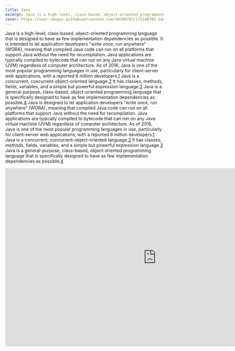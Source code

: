 ```yaml
---
title: Java
excerpt: Java is a high-level, class-based, object-oriented programming language that is designed to have as few implementation dependencies as possible.
cover: https://user-images.githubusercontent.com/98386787/172140793-2ae16c57-8bad-483a-b21b-a76bb7fd52eb.jpeg
---
```


Java is a high-level, class-based, object-oriented programming language that is designed to have as few implementation dependencies as possible.  It is intended to let application developers "write once, run anywhere" (WORA), meaning that compiled Java code can run on all platforms that support Java without the need for recompilation. Java applications are typically compiled to bytecode that can run on any Java virtual machine (JVM) regardless of computer architecture. As of 2016, Java is one of the most popular programming languages in use, particularly for client-server web applications, with a reported 8 million developers.[1] Java is a concurrent, concurrent-object-oriented language.[2] It has classes, methods, fields, variables, and a simple but powerful expression language.[3] Java is a general-purpose, class-based, object-oriented programming language that is specifically designed to have as few implementation dependencies as possible.[4] Java is designed to let application developers "write once, run anywhere" (WORA), meaning that compiled Java code can run on all platforms that support Java without the need for recompilation. Java applications are typically compiled to bytecode that can run on any Java virtual machine (JVM) regardless of computer architecture. As of 2016, Java is one of the most popular programming languages in use, particularly for client-server web applications, with a reported 8 million developers.[1] Java is a concurrent, concurrent-object-oriented language.[2] It has classes, methods, fields, variables, and a simple but powerful expression language.[3] Java is a general-purpose, class-based, object-oriented programming language that is specifically designed to have as few implementation dependencies as possible.[4]

[1]: https://en.wikipedia.org/wiki/Java_(programming_language)
[2]: https://en.wikipedia.org/wiki/Java_(programming_language)#Concurrent_and_concurrent-object-oriented_languages
[3]: https://en.wikipedia.org/wiki/Java_(programming_language)#Expression_language
[4]: https://en.wikipedia.org/wiki/Java_(programming_language)#General-purpose_and_class-based_languages

<iframe src="https://docs.google.com/presentation/d/e/2PACX-1vSjFq-Jb1x1-_g6rJZ6NpF4ywPAO1-pivk3faKpnXj3sjrDl5UOBH8wBgI2SMSoM3t00yHjRcztFfmC/embed?start=false&loop=false&delayms=3000" frameborder="0" width="960" height="569" allowfullscreen="true" mozallowfullscreen="true" webkitallowfullscreen="true"></iframe>
